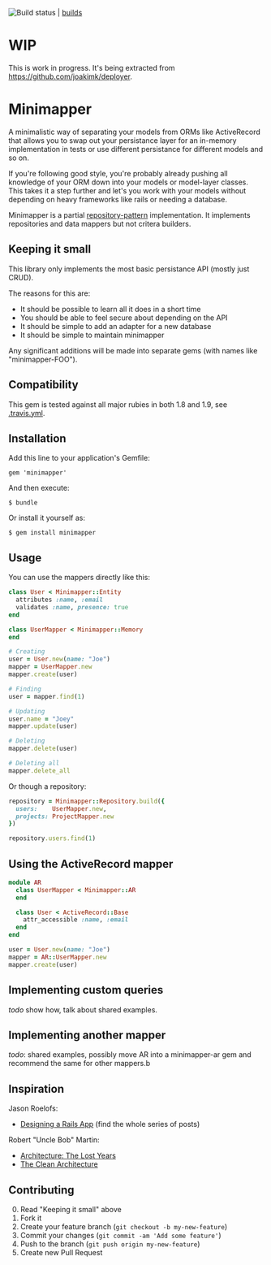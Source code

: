 ![Build status](https://secure.travis-ci.org/joakimk/minimapper.png) | [builds](https://travis-ci.org/#!/joakimk/minimapper/builds)

# WIP

This is work in progress. It's being extracted from https://github.com/joakimk/deployer.

# Minimapper

A minimalistic way of separating your models from ORMs like ActiveRecord that allows you to swap out your persistance layer for an in-memory implementation in tests or use different persistance for different models and so on.

If you're following good style, you're probably already pushing all knowledge of your ORM down into your models or model-layer classes. This takes it a step further and let's you work with your models without depending on heavy frameworks like rails or needing a database.

Minimapper is a partial [repository-pattern](http://martinfowler.com/eaaCatalog/repository.html) implementation. It implements repositories and data mappers but not critera builders.

## Keeping it small

This library only implements the most basic persistance API (mostly just CRUD).

The reasons for this are:
* It should be possible to learn all it does in a short time
* You should be able to feel secure about depending on the API
* It should be simple to add an adapter for a new database
* It should be simple to maintain minimapper

Any significant additions will be made into separate gems (with names like "minimapper-FOO").

## Compatibility

This gem is tested against all major rubies in both 1.8 and 1.9, see [.travis.yml](https://github.com/joakimk/minimapper/blob/master/.travis.yml).

## Installation

Add this line to your application's Gemfile:

    gem 'minimapper'

And then execute:

    $ bundle

Or install it yourself as:

    $ gem install minimapper

## Usage

You can use the mappers directly like this:

``` ruby
class User < Minimapper::Entity
  attributes :name, :email
  validates :name, presence: true
end

class UserMapper < Minimapper::Memory
end

# Creating
user = User.new(name: "Joe")
mapper = UserMapper.new
mapper.create(user)

# Finding
user = mapper.find(1)

# Updating
user.name = "Joey"
mapper.update(user)

# Deleting
mapper.delete(user)

# Deleting all
mapper.delete_all
```

Or though a repository:

``` ruby
repository = Minimapper::Repository.build({
  users:    UserMapper.new,
  projects: ProjectMapper.new
})

repository.users.find(1)
```

## Using the ActiveRecord mapper

``` ruby
module AR
  class UserMapper < Minimapper::AR
  end

  class User < ActiveRecord::Base
    attr_accessible :name, :email
  end
end

user = User.new(name: "Joe")
mapper = AR::UserMapper.new
mapper.create(user)
```

## Implementing custom queries

*todo* show how, talk about shared examples.

## Implementing another mapper

*todo*: shared examples, possibly move AR into a minimapper-ar gem and recommend the same for other mappers.b

## Inspiration

Jason Roelofs:
* [Designing a Rails App](http://jasonroelofs.com/2012/05/29/designing-a-rails-app-part-1/) (find the whole series of posts)

Robert "Uncle Bob" Martin:
* [Architecture: The Lost Years](http://www.confreaks.com/videos/759-rubymidwest2011-keynote-architecture-the-lost-years)
* [The Clean Architecture](http://blog.8thlight.com/uncle-bob/2012/08/13/the-clean-architecture.html)

## Contributing

0. Read "Keeping it small" above
1. Fork it
2. Create your feature branch (`git checkout -b my-new-feature`)
3. Commit your changes (`git commit -am 'Add some feature'`)
4. Push to the branch (`git push origin my-new-feature`)
5. Create new Pull Request
